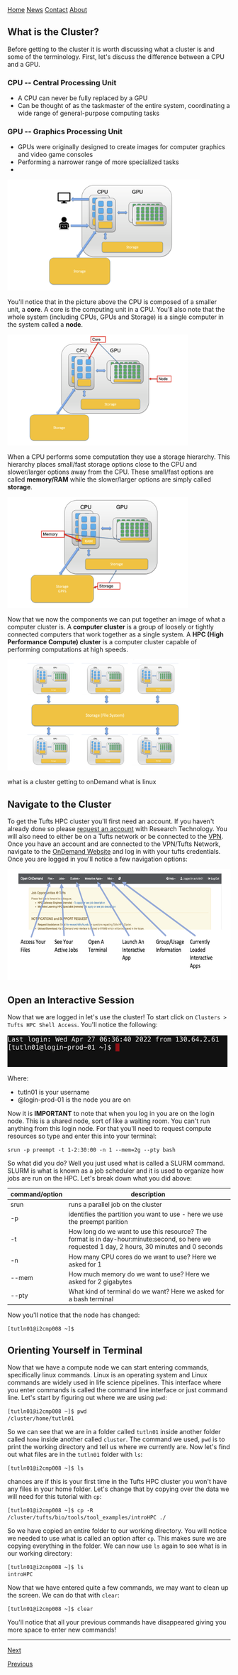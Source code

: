 <!-- The sidebar -->
<div class="sidebar">
  <a class="active" href="https://tuftsdatalab.github.io/intro-to-ngs-bioinformatics/">Home</a>
  <a href="#news">News</a>
  <a href="#contact">Contact</a>
  <a href="#about">About</a>
</div>

## What is the Cluster?

Before getting to the cluster it is worth discussing what a cluster is and some of the terminology. First, let's discuss the difference between a CPU and a GPU.

### CPU -- Central Processing Unit
  - A CPU can never be fully replaced by a GPU
  - Can be thought of as the taskmaster of the entire system, coordinating a wide range of general-purpose computing tasks
### GPU -- Graphics Processing Unit
  - GPUs were originally designed to create images for computer graphics and video game consoles
  - Performing a narrower range of more specialized tasks
  - 
<img src="../images/cpuGpu.png" height=250px/>

You'll notice that in the picture above the CPU is composed of a smaller unit, a **core**. A core is the computing unit in a CPU. You'll also note that the whole system (including CPUs, GPUs and Storage) is a single computer in the system called a **node**.

<img src="../images/coreNode.png" height=250px/>

When a CPU performs some computation they use a storage hierarchy. This hierarchy places small/fast storage options close to the CPU and slower/larger options away from the CPU. These small/fast options are called **memory/RAM** while the slower/larger options are simply called **storage**.

<img src="../images/memStore.png" height=250px/>

Now that we now the components we can put together an image of what a computer cluster is. A **computer cluster** is a group of loosely or tightly connected computers that work together as a single system. A **HPC (High Performance Compute) cluster** is a computer cluster capable of performing computations at high speeds.

<img src="../images/hpcImage.png" height=250px/>


what is a cluster
getting to onDemand
what is linux

## Navigate to the Cluster

To get the Tufts HPC cluster you'll first need an account. If you haven't already done so please [request an account](https://tufts.qualtrics.com/jfe/form/SV_5bUmpFT0IXeyEfj) with Research Technology. You will also need to either be on a Tufts network or be connected to the [VPN](https://access.tufts.edu/vpn). Once you have an account and are connected to the VPN/Tufts Network, navigate to the [OnDemand Website](https://ondemand.pax.tufts.edu) and log in with your tufts credentials. Once you are logged in you'll notice a few navigation options:

<img src="../images/ondemandLayout.png" height=250px/>


## Open an Interactive Session

Now that we are logged in let's use the cluster! To start click on `Clusters > Tufts HPC Shell Access`. You'll notice the following: 

<img src="../images/cli.png"/>

Where:
- tutln01 is your username
- @login-prod-01 is the node you are on

Now it is **IMPORTANT** to note that when you log in you are on the login node. This is a shared node, sort of like a waiting room. You can't run anything from this login node. For that you'll need to request compute resources so type and enter this into your terminal:

```
srun -p preempt -t 1-2:30:00 -n 1 --mem=2g --pty bash
```
So what did you do? Well you just used what is called a SLURM command. SLURM is what is known as a job scheduler and it is used to organize how jobs are run on the HPC. Let's break down what you did above:

|command/option|description|
|-|-|
|srun| runs a parallel job on the cluster|
|-p| identifies the partition you want to use - here we use the preempt parition|
|-t| How long do we want to use this resource? The format is in day-hour:minute:second, so here we requested 1 day, 2 hours, 30 minutes and 0 seconds|
|-n| How many CPU cores do we want to use? Here we asked for 1|
|--mem| How much memory do we want to use? Here we asked for 2 gigabytes|
|--pty| What kind of terminal do we want? Here we asked for a bash terminal|

Now you'll notice that the node has changed:

```
[tutln01@i2cmp008 ~]$ 
```

## Orienting Yourself in Terminal

Now that we have a compute node we can start entering commands, specifically linux commands. Linux is an operating system and Linux commands are widely used in life science pipelines. This interface where you enter commands is called the command line interface or just command line. Let's start by figuring out where we are using `pwd`:

```
[tutln01@i2cmp008 ~]$ pwd
/cluster/home/tutln01
```
So we can see that we are in a folder called `tutln01` inside another folder called `home` inside another called `cluster`. The command we used, `pwd` is to print the working directory and tell us where we currently are. Now let's find out what files are in the `tutln01` folder with `ls`:

```
[tutln01@i2cmp008 ~]$ ls
```
chances are if this is your first time in the Tufts HPC cluster you won't have any files in your home folder. Let's change that by copying over the data we will need for this tutorial with `cp`:

```
[tutln01@i2cmp008 ~]$ cp -R /cluster/tufts/bio/tools/tool_examples/introHPC ./
```

So we have copied an entire folder to our working directory. You will notice we needed to use what is called an option after `cp`. This makes sure we are copying everything in the folder. We can now use `ls` again to see what is in our working directory:

```
[tutln01@i2cmp008 ~]$ ls
introHPC
```
Now that we have entered quite a few commands, we may want to clean up the screen. We can do that with `clear`:

```
[tutln01@i2cmp008 ~]$ clear
```
You'll notice that all your previous commands have disappeared giving you more space to enter new commands!

____________________________________________________________________________________________________________________________________________________

[Next](./introHPC2.md)

[Previous](./introHPC0.md)
